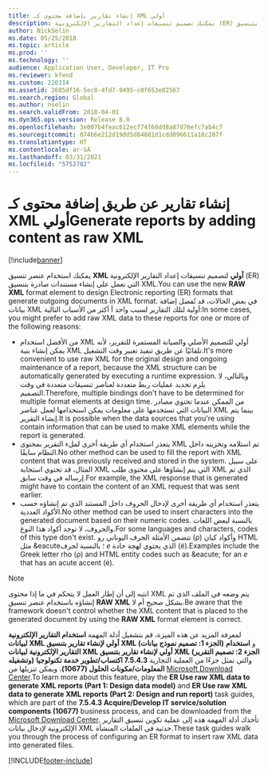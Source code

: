 ```yaml
---
title: إنشاء تقارير بإضافة محتوى كـ XML أولي
description: يمكنك تصميم تنسيقات إعداد التقارير الإلكترونية (ER) لإنشاء مستندات صادرة بتنسيق XML.
author: NickSelin
ms.date: 05/25/2018
ms.topic: article
ms.prod: ''
ms.technology: ''
audience: Application User, Developer, IT Pro
ms.reviewer: kfend
ms.custom: 220314
ms.assetid: 2685df16-5ec8-4fd7-9495-c0f653e82567
ms.search.region: Global
ms.author: nselin
ms.search.validFrom: 2018-04-01
ms.dyn365.ops.version: Release 8.0
ms.openlocfilehash: 3e007b4feac612ecf74f60dd8a87d76efc7ab4c7
ms.sourcegitcommit: 074b6e212d19dd5d84881d1cdd096611a18c207f
ms.translationtype: HT
ms.contentlocale: ar-SA
ms.lasthandoff: 03/31/2021
ms.locfileid: "5752782"
---
```

# <a name="generate-reports-by-adding-content-as-raw-xml"></a><span data-ttu-id="35c78-103">إنشاء تقارير عن طريق إضافة محتوى كـ XML أولي</span><span class="sxs-lookup"><span data-stu-id="35c78-103">Generate reports by adding content as raw XML</span></span>

[!include[banner](../includes/banner.md)]

<span data-ttu-id="35c78-104">يمكنك استخدام عنصر تنسيق **XML أولي** لتصميم تنسيقات إعداد التقارير الإلكترونية (ER) التي تعمل على إنشاء مستندات صادرة بتنسيق XML.</span><span class="sxs-lookup"><span data-stu-id="35c78-104">You can use the new **RAW XML** format element to design Electronic reporting (ER) formats that generate outgoing documents in XML format.</span></span> <span data-ttu-id="35c78-105">في بعض الحالات، قد تُفضل إضافة بيانات XML أولية لتلك التقارير لسبب واحد أ أكثر من الأسباب التالية:</span><span class="sxs-lookup"><span data-stu-id="35c78-105">In some cases, you might prefer to add raw XML data to these reports for one or more of the following reasons:</span></span>

- <span data-ttu-id="35c78-106">من الأفضل استخدام XML أولي للتصميم الأصلي والصيانة المستمرة للتقرير، لأنه يمكن إنشاء بنية XML تلقائيًا عن طريق تنفيذ تعبير وقت التشغيل.</span><span class="sxs-lookup"><span data-stu-id="35c78-106">It's more convenient to use raw XML for the original design and ongoing maintenance of a report, because the XML structure can be automatically generated by executing a runtime expression.</span></span> <span data-ttu-id="35c78-107">وبالتالي، لا يلزم تحديد عمليات ربط متعددة لعناصر تنسيقات متعددة في وقت التصميم.</span><span class="sxs-lookup"><span data-stu-id="35c78-107">Therefore, multiple bindings don't have to be determined for multiple format elements at design time.</span></span> <span data-ttu-id="35c78-108">من الممكن عندما تحتوي مصادر البيانات التي تستخدمها على معلومات يمكن استخدامها لعمل عناصر XML بينما يتم إنشاء التقرير.</span><span class="sxs-lookup"><span data-stu-id="35c78-108">It is possible when the data sources that you're using contain information that can be used to make XML elements while the report is generated.</span></span>
- <span data-ttu-id="35c78-109">يتعذر استخدام أي طريقة أخرى لملء التقرير بمحتوى XML تم استلامه وتخزينه داخل النظام سابقًا.</span><span class="sxs-lookup"><span data-stu-id="35c78-109">No other method can be used to fill the report with XML content that was previously received and stored in the system.</span></span> <span data-ttu-id="35c78-110">على سبيل المثال، قد تحتوي استجابة XML التي يتم إنشاؤها على محتوى طلب XML الذي تم إرساله في وقت سابق.</span><span class="sxs-lookup"><span data-stu-id="35c78-110">For example, the XML response that is generated might have to contain the content of an XML request that was sent earlier.</span></span>
- <span data-ttu-id="35c78-111">يتعذر استخدام أي طريقة أخرى لإدخال الحروف داخل المستند الذي تم إنشاؤه حسب الأكواد العددية.</span><span class="sxs-lookup"><span data-stu-id="35c78-111">No other method can be used to insert characters into the generated document based on their numeric codes.</span></span> <span data-ttu-id="35c78-112">بالنسبة لبعض اللغات والحروف، لا توجد أكواد هذا النوع.</span><span class="sxs-lookup"><span data-stu-id="35c78-112">For some languages and characters, codes of this type don't exist.</span></span> <span data-ttu-id="35c78-113">تتضمن الأمثلة الحرف اليوناني رو (ρ) وأكواد كيان HTML مثل  \&eacute؛ بالنسبة لحرف *e* الذي يحتوي لهجة حادة (é).</span><span class="sxs-lookup"><span data-stu-id="35c78-113">Examples include the Greek letter rho (ρ) and HTML entity codes such as \&eacute; for an *e* that has an acute accent (é).</span></span>

> [!NOTE]
> <span data-ttu-id="35c78-114">انتبه إلى أن إطار العمل لا يتحكم في ما إذا محتوى XML يتم وضعه في الملف الذي تم إنشاؤه باستخدام عنصر تنسيق  **RAW XML** بشكل صحيح أم لا.</span><span class="sxs-lookup"><span data-stu-id="35c78-114">Be aware that the framework doesn't control whether the XML content that is placed to the generated document by using the **RAW XML** format element is correct.</span></span>

<span data-ttu-id="35c78-115">لمعرفة المزيد عن هذه الميزة، قم بتشغيل أدلة المهمة **استخدام التقارير الإلكترونية لبيانات XML أولي لإنشاء تقارير بتنسيق XML (الجزء 1: تصميم نموذج بيانات)‎** و **استخدام التقارير الإلكترونية لبيانات XML أولي لإنشاء تقارير بتنسيق XML (الجزء 2: تصميم التقرير وتشغيله)** والتي تمثل جزءًا من العملية التجارية **7.5.4.3 اكتساب/تطوير خدمة تكنولوجيا المعلومات/مكونات الحلول (10677)‬**، ويمكن تنزيلها من [Microsoft Download Center](https://go.microsoft.com/fwlink/?linkid=874684).</span><span class="sxs-lookup"><span data-stu-id="35c78-115">To learn more about this feature, play the **ER Use raw XML data to generate XML reports (Part 1: Design data model)** and **ER Use raw XML data to generate XML reports (Part 2: Design and run report)** task guides, which are part of the **7.5.4.3 Acquire/Develop IT service/solution components (10677)** business process, and can be downloaded from the [Microsoft Download Center](https://go.microsoft.com/fwlink/?linkid=874684).</span></span> <span data-ttu-id="35c78-116">تأخذك أدلة المهمة هذه إلى عملية تكوين تنسيق التقارير الإلكترونية لإدخال بيانات XML حدثية في الملفات المنشأة.</span><span class="sxs-lookup"><span data-stu-id="35c78-116">These task guides walk you through the process of configuring an ER format to insert raw XML data into generated files.</span></span>


[!INCLUDE[footer-include](../../../includes/footer-banner.md)]